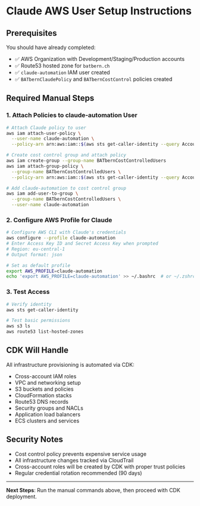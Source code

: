 # Claude AWS User Setup Instructions

## Prerequisites

You should have already completed:
- ✅ AWS Organization with Development/Staging/Production accounts
- ✅ Route53 hosted zone for `batbern.ch`
- ✅ `claude-automation` IAM user created
- ✅ `BATbernClaudePolicy` and `BATbernCostControl` policies created

## Required Manual Steps

### 1. Attach Policies to claude-automation User

```bash
# Attach Claude policy to user
aws iam attach-user-policy \
  --user-name claude-automation \
  --policy-arn arn:aws:iam::$(aws sts get-caller-identity --query Account --output text):policy/BATbernClaudePolicy

# Create cost control group and attach policy
aws iam create-group --group-name BATbernCostControlledUsers
aws iam attach-group-policy \
  --group-name BATbernCostControlledUsers \
  --policy-arn arn:aws:iam::$(aws sts get-caller-identity --query Account --output text):policy/BATbernCostControl

# Add claude-automation to cost control group
aws iam add-user-to-group \
  --group-name BATbernCostControlledUsers \
  --user-name claude-automation
```

### 2. Configure AWS Profile for Claude

```bash
# Configure AWS CLI with Claude's credentials
aws configure --profile claude-automation
# Enter Access Key ID and Secret Access Key when prompted
# Region: eu-central-1
# Output format: json

# Set as default profile
export AWS_PROFILE=claude-automation
echo 'export AWS_PROFILE=claude-automation' >> ~/.bashrc  # or ~/.zshrc
```

### 3. Test Access

```bash
# Verify identity
aws sts get-caller-identity

# Test basic permissions
aws s3 ls
aws route53 list-hosted-zones
```

## CDK Will Handle

All infrastructure provisioning is automated via CDK:
- Cross-account IAM roles
- VPC and networking setup
- S3 buckets and policies
- CloudFormation stacks
- Route53 DNS records
- Security groups and NACLs
- Application load balancers
- ECS clusters and services

## Security Notes

- Cost control policy prevents expensive service usage
- All infrastructure changes tracked via CloudTrail
- Cross-account roles will be created by CDK with proper trust policies
- Regular credential rotation recommended (90 days)

---

**Next Steps**: Run the manual commands above, then proceed with CDK deployment.